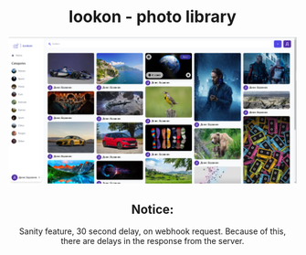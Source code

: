 <div align="center">

# lookon - photo library
![MainPage](client/screenshots/desk1.png)
## Notice:
Sanity feature, 30 second delay, on webhook request. Because of this, there are delays in the response from the server.

<br>

</div>